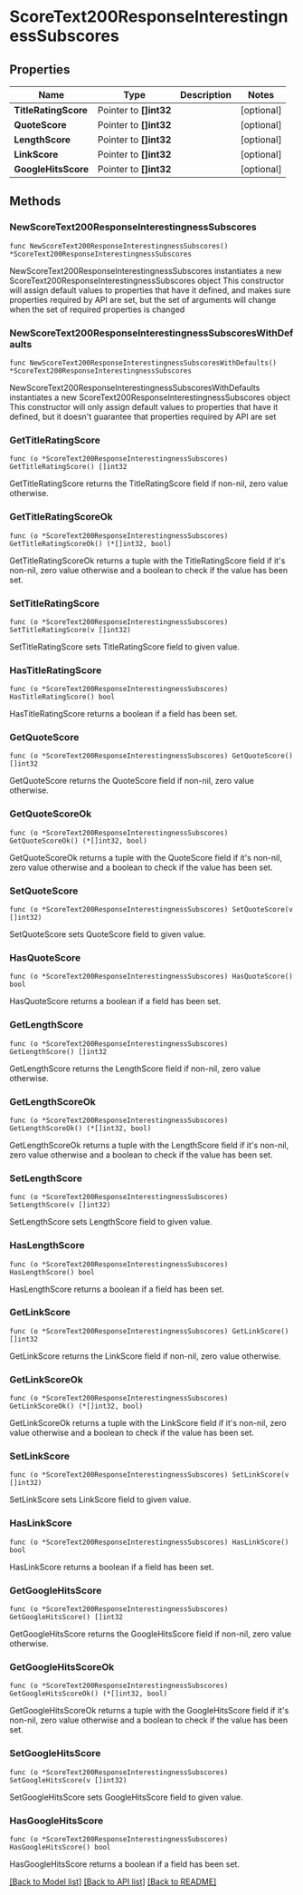 # ScoreText200ResponseInterestingnessSubscores

## Properties

Name | Type | Description | Notes
------------ | ------------- | ------------- | -------------
**TitleRatingScore** | Pointer to **[]int32** |  | [optional] 
**QuoteScore** | Pointer to **[]int32** |  | [optional] 
**LengthScore** | Pointer to **[]int32** |  | [optional] 
**LinkScore** | Pointer to **[]int32** |  | [optional] 
**GoogleHitsScore** | Pointer to **[]int32** |  | [optional] 

## Methods

### NewScoreText200ResponseInterestingnessSubscores

`func NewScoreText200ResponseInterestingnessSubscores() *ScoreText200ResponseInterestingnessSubscores`

NewScoreText200ResponseInterestingnessSubscores instantiates a new ScoreText200ResponseInterestingnessSubscores object
This constructor will assign default values to properties that have it defined,
and makes sure properties required by API are set, but the set of arguments
will change when the set of required properties is changed

### NewScoreText200ResponseInterestingnessSubscoresWithDefaults

`func NewScoreText200ResponseInterestingnessSubscoresWithDefaults() *ScoreText200ResponseInterestingnessSubscores`

NewScoreText200ResponseInterestingnessSubscoresWithDefaults instantiates a new ScoreText200ResponseInterestingnessSubscores object
This constructor will only assign default values to properties that have it defined,
but it doesn't guarantee that properties required by API are set

### GetTitleRatingScore

`func (o *ScoreText200ResponseInterestingnessSubscores) GetTitleRatingScore() []int32`

GetTitleRatingScore returns the TitleRatingScore field if non-nil, zero value otherwise.

### GetTitleRatingScoreOk

`func (o *ScoreText200ResponseInterestingnessSubscores) GetTitleRatingScoreOk() (*[]int32, bool)`

GetTitleRatingScoreOk returns a tuple with the TitleRatingScore field if it's non-nil, zero value otherwise
and a boolean to check if the value has been set.

### SetTitleRatingScore

`func (o *ScoreText200ResponseInterestingnessSubscores) SetTitleRatingScore(v []int32)`

SetTitleRatingScore sets TitleRatingScore field to given value.

### HasTitleRatingScore

`func (o *ScoreText200ResponseInterestingnessSubscores) HasTitleRatingScore() bool`

HasTitleRatingScore returns a boolean if a field has been set.

### GetQuoteScore

`func (o *ScoreText200ResponseInterestingnessSubscores) GetQuoteScore() []int32`

GetQuoteScore returns the QuoteScore field if non-nil, zero value otherwise.

### GetQuoteScoreOk

`func (o *ScoreText200ResponseInterestingnessSubscores) GetQuoteScoreOk() (*[]int32, bool)`

GetQuoteScoreOk returns a tuple with the QuoteScore field if it's non-nil, zero value otherwise
and a boolean to check if the value has been set.

### SetQuoteScore

`func (o *ScoreText200ResponseInterestingnessSubscores) SetQuoteScore(v []int32)`

SetQuoteScore sets QuoteScore field to given value.

### HasQuoteScore

`func (o *ScoreText200ResponseInterestingnessSubscores) HasQuoteScore() bool`

HasQuoteScore returns a boolean if a field has been set.

### GetLengthScore

`func (o *ScoreText200ResponseInterestingnessSubscores) GetLengthScore() []int32`

GetLengthScore returns the LengthScore field if non-nil, zero value otherwise.

### GetLengthScoreOk

`func (o *ScoreText200ResponseInterestingnessSubscores) GetLengthScoreOk() (*[]int32, bool)`

GetLengthScoreOk returns a tuple with the LengthScore field if it's non-nil, zero value otherwise
and a boolean to check if the value has been set.

### SetLengthScore

`func (o *ScoreText200ResponseInterestingnessSubscores) SetLengthScore(v []int32)`

SetLengthScore sets LengthScore field to given value.

### HasLengthScore

`func (o *ScoreText200ResponseInterestingnessSubscores) HasLengthScore() bool`

HasLengthScore returns a boolean if a field has been set.

### GetLinkScore

`func (o *ScoreText200ResponseInterestingnessSubscores) GetLinkScore() []int32`

GetLinkScore returns the LinkScore field if non-nil, zero value otherwise.

### GetLinkScoreOk

`func (o *ScoreText200ResponseInterestingnessSubscores) GetLinkScoreOk() (*[]int32, bool)`

GetLinkScoreOk returns a tuple with the LinkScore field if it's non-nil, zero value otherwise
and a boolean to check if the value has been set.

### SetLinkScore

`func (o *ScoreText200ResponseInterestingnessSubscores) SetLinkScore(v []int32)`

SetLinkScore sets LinkScore field to given value.

### HasLinkScore

`func (o *ScoreText200ResponseInterestingnessSubscores) HasLinkScore() bool`

HasLinkScore returns a boolean if a field has been set.

### GetGoogleHitsScore

`func (o *ScoreText200ResponseInterestingnessSubscores) GetGoogleHitsScore() []int32`

GetGoogleHitsScore returns the GoogleHitsScore field if non-nil, zero value otherwise.

### GetGoogleHitsScoreOk

`func (o *ScoreText200ResponseInterestingnessSubscores) GetGoogleHitsScoreOk() (*[]int32, bool)`

GetGoogleHitsScoreOk returns a tuple with the GoogleHitsScore field if it's non-nil, zero value otherwise
and a boolean to check if the value has been set.

### SetGoogleHitsScore

`func (o *ScoreText200ResponseInterestingnessSubscores) SetGoogleHitsScore(v []int32)`

SetGoogleHitsScore sets GoogleHitsScore field to given value.

### HasGoogleHitsScore

`func (o *ScoreText200ResponseInterestingnessSubscores) HasGoogleHitsScore() bool`

HasGoogleHitsScore returns a boolean if a field has been set.


[[Back to Model list]](../README.md#documentation-for-models) [[Back to API list]](../README.md#documentation-for-api-endpoints) [[Back to README]](../README.md)


